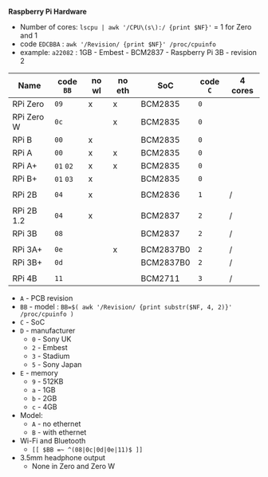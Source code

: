 **Raspberry Pi Hardware**

- Number of cores: `lscpu | awk '/CPU\(s\):/ {print $NF}'` = 1 for Zero and 1
- code `EDCBBA` : `awk '/Revision/ {print $NF}' /proc/cpuinfo`
- example: `a22082` : 1GB - Embest - BCM2837 - Raspberry Pi 3B - revision 2

| Name       | code `BB` | no wl | no eth | SoC       | code `C` | 4 cores |
|------------|-----------|-------|--------|-----------|----------|---------|
| RPi Zero   | `09`      | x     | x      | BCM2835   | `0`      |         |
| RPi Zero W | `0c`      |       | x      | BCM2835   | `0`      |         |
| RPi B      | `00`      | x     |        | BCM2835   | `0`      |         |
| RPi A      | `00`      | x     | x      | BCM2835   | `0`      |         |
| RPi A+     | `01` `02` | x     | x      | BCM2835   | `0`      |         |
| RPi B+     | `01` `03` | x     |        | BCM2835   | `0`      |         |
|            |           |       |        |           |          |         |
| RPi 2B     | `04`      | x     |        | BCM2836   | `1`      | /       |
|            |           |       |        |           |          |         |
| RPi 2B 1.2 | `04`      | x     |        | BCM2837   | `2`      | /       |
| RPi 3B     | `08`      |       |        | BCM2837   | `2`      | /       |
|            |           |       |        |           |          |         |
| RPi 3A+    | `0e`      |       | x      | BCM2837B0 | `2`      | /       |
| RPi 3B+    | `0d`      |       |        | BCM2837B0 | `2`      | /       |
|            |           |       |        |           |          |         |
| RPi 4B     | `11`      |       |        | BCM2711   | `3`      | /       |

- `A` - PCB revision
- `BB` - model : `BB=$( awk '/Revision/ {print substr($NF, 4, 2)}' /proc/cpuinfo )`
- `C` - SoC
- `D` - manufacturer
	- `0` - Sony UK
	- `2` - Embest
	- `3` - Stadium
	- `5` - Sony Japan
- `E` - memory
	- `9` - 512KB
	- `a` - 1GB
	- `b` - 2GB
	- `c` - 4GB
- Model:
	- `A` - no ethernet
	- `B` - with ethernet
- Wi-Fi and Bluetooth
	- `[[ $BB =~ ^(08|0c|0d|0e|11)$ ]]`
- 3.5mm headphone output
	- None in Zero and Zero W
